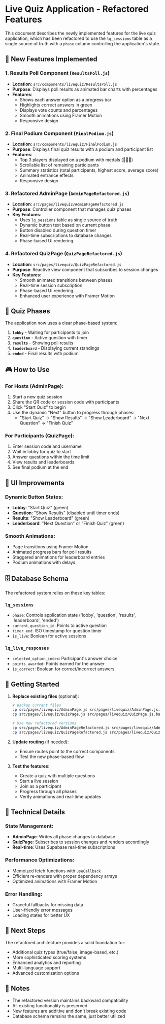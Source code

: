 # Live Quiz Application - Refactored Features

This document describes the newly implemented features for the live quiz application, which has been refactored to use the `lq_sessions` table as a single source of truth with a `phase` column controlling the application's state.

## 🎯 New Features Implemented

### 1. **Results Poll Component** (`ResultsPoll.js`)
- **Location**: `src/components/livequiz/ResultsPoll.js`
- **Purpose**: Displays poll results as animated bar charts with percentages
- **Features**:
  - Shows each answer option as a progress bar
  - Highlights correct answers in green
  - Displays vote counts and percentages
  - Smooth animations using Framer Motion
  - Responsive design

### 2. **Final Podium Component** (`FinalPodium.js`)
- **Location**: `src/components/livequiz/FinalPodium.js`
- **Purpose**: Displays final quiz results with a podium and participant list
- **Features**:
  - Top 3 players displayed on a podium with medals (🥇🥈🥉)
  - Scrollable list of remaining participants
  - Summary statistics (total participants, highest score, average score)
  - Animated entrance effects
  - Responsive design

### 3. **Refactored AdminPage** (`AdminPageRefactored.js`)
- **Location**: `src/pages/livequiz/AdminPageRefactored.js`
- **Purpose**: Controller component that manages quiz phases
- **Key Features**:
  - Uses `lq_sessions` table as single source of truth
  - Dynamic button text based on current phase
  - Button disabled during question timer
  - Real-time subscriptions to database changes
  - Phase-based UI rendering

### 4. **Refactored QuizPage** (`QuizPageRefactored.js`)
- **Location**: `src/pages/livequiz/QuizPageRefactored.js`
- **Purpose**: Reactive view component that subscribes to session changes
- **Key Features**:
  - Smooth animated transitions between phases
  - Real-time session subscription
  - Phase-based UI rendering
  - Enhanced user experience with Framer Motion

## 🔄 Quiz Phases

The application now uses a clear phase-based system:

1. **`lobby`** - Waiting for participants to join
2. **`question`** - Active question with timer
3. **`results`** - Showing poll results
4. **`leaderboard`** - Displaying current standings
5. **`ended`** - Final results with podium

## 🎮 How to Use

### For Hosts (AdminPage):
1. Start a new quiz session
2. Share the QR code or session code with participants
3. Click "Start Quiz" to begin
4. Use the dynamic "Next" button to progress through phases:
   - "Start Quiz" → "Show Results" → "Show Leaderboard" → "Next Question" → "Finish Quiz"

### For Participants (QuizPage):
1. Enter session code and username
2. Wait in lobby for quiz to start
3. Answer questions within the time limit
4. View results and leaderboards
5. See final podium at the end

## 🎨 UI Improvements

### Dynamic Button States:
- **Lobby**: "Start Quiz" (green)
- **Question**: "Show Results" (disabled until timer ends)
- **Results**: "Show Leaderboard" (green)
- **Leaderboard**: "Next Question" or "Finish Quiz" (green)

### Smooth Animations:
- Page transitions using Framer Motion
- Animated progress bars for poll results
- Staggered animations for leaderboard entries
- Podium animations with delays

## 🗄️ Database Schema

The refactored system relies on these key tables:

### `lq_sessions`
- `phase`: Controls application state ('lobby', 'question', 'results', 'leaderboard', 'ended')
- `current_question_id`: Points to active question
- `timer_end`: ISO timestamp for question timer
- `is_live`: Boolean for active sessions

### `lq_live_responses`
- `selected_option_index`: Participant's answer choice
- `points_awarded`: Points earned for the answer
- `is_correct`: Boolean for correct/incorrect answers

## 🚀 Getting Started

1. **Replace existing files** (optional):
   ```bash
   # Backup current files
   cp src/pages/livequiz/AdminPage.js src/pages/livequiz/AdminPage.js.backup
   cp src/pages/livequiz/QuizPage.js src/pages/livequiz/QuizPage.js.backup
   
   # Use new refactored versions
   cp src/pages/livequiz/AdminPageRefactored.js src/pages/livequiz/AdminPage.js
   cp src/pages/livequiz/QuizPageRefactored.js src/pages/livequiz/QuizPage.js
   ```

2. **Update routing** (if needed):
   - Ensure routes point to the correct components
   - Test the new phase-based flow

3. **Test the features**:
   - Create a quiz with multiple questions
   - Start a live session
   - Join as a participant
   - Progress through all phases
   - Verify animations and real-time updates

## 🔧 Technical Details

### State Management:
- **AdminPage**: Writes all phase changes to database
- **QuizPage**: Subscribes to session changes and renders accordingly
- **Real-time**: Uses Supabase real-time subscriptions

### Performance Optimizations:
- Memoized fetch functions with `useCallback`
- Efficient re-renders with proper dependency arrays
- Optimized animations with Framer Motion

### Error Handling:
- Graceful fallbacks for missing data
- User-friendly error messages
- Loading states for better UX

## 🎯 Next Steps

The refactored architecture provides a solid foundation for:
- Additional quiz types (true/false, image-based, etc.)
- More sophisticated scoring systems
- Enhanced analytics and reporting
- Multi-language support
- Advanced customization options

## 📝 Notes

- The refactored version maintains backward compatibility
- All existing functionality is preserved
- New features are additive and don't break existing code
- Database schema remains the same, just better utilized 